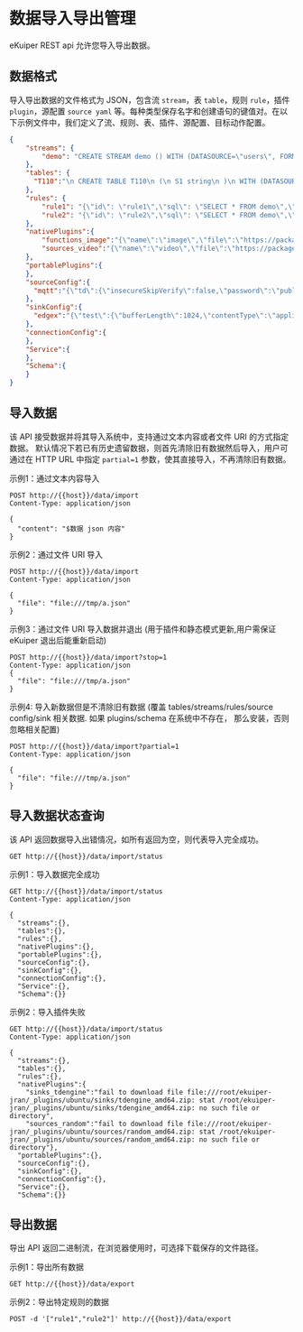 # 数据导入导出管理

eKuiper REST api 允许您导入导出数据。

## 数据格式

导入导出数据的文件格式为 JSON，包含流 `stream`，表 `table`，规则 `rule`，插件 `plugin`，源配置 `source yaml` 等。每种类型保存名字和创建语句的键值对。在以下示例文件中，我们定义了流、规则、表、插件、源配置、目标动作配置。

```json
{
    "streams": {
        "demo": "CREATE STREAM demo () WITH (DATASOURCE=\"users\", FORMAT=\"JSON\")"
    },
    "tables": {
      "T110":"\n CREATE TABLE T110\n (\n S1 string\n )\n WITH (DATASOURCE=\"test.json\", FORMAT=\"json\", TYPE=\"file\", KIND=\"scan\", );\n "
    },
    "rules": {
        "rule1": "{\"id\": \"rule1\",\"sql\": \"SELECT * FROM demo\",\"actions\": [{\"log\": {}}]}",
        "rule2": "{\"id\": \"rule2\",\"sql\": \"SELECT * FROM demo\",\"actions\": [{  \"log\": {}}]}"
    },
    "nativePlugins":{
        "functions_image":"{\"name\":\"image\",\"file\":\"https://packages.emqx.net/kuiper-plugins/1.8.1/debian/functions/image_amd64.zip\",\"shellParas\":[]}",
        "sources_video":"{\"name\":\"video\",\"file\":\"https://packages.emqx.net/kuiper-plugins/1.8.1/debian/sources/video_amd64.zip\",\"shellParas\":[]}",
    },
    "portablePlugins":{
    },
    "sourceConfig":{
      "mqtt":"{\"td\":{\"insecureSkipVerify\":false,\"password\":\"public\",\"protocolVersion\":\"3.1.1\",\"qos\":1,\"server\":\"tcp://broker.emqx.io:1883\",\"username\":\"admin\"},\"test\":{\"insecureSkipVerify\":false,\"password\":\"public\",\"protocolVersion\":\"3.1.1\",\"qos\":1,\"server\":\"tcp://127.0.0.1:1883\",\"username\":\"admin\"}}"
    },
    "sinkConfig":{
      "edgex":"{\"test\":{\"bufferLength\":1024,\"contentType\":\"application/json\",\"enableCache\":false,\"format\":\"json\",\"messageType\":\"event\",\"omitIfEmpty\":false,\"port\":6379,\"protocol\":\"redis\",\"runAsync\":false,\"sendSingle\":true,\"server\":\"localhost\",\"topic\":\"application\",\"type\":\"redis\"}}"
    },
    "connectionConfig":{
    },
    "Service":{
    },
    "Schema":{
    }
}
```

## 导入数据

该 API 接受数据并将其导入系统中，支持通过文本内容或者文件 URI 的方式指定数据。
默认情况下若已有历史遗留数据，则首先清除旧有数据然后导入，用户可通过在 HTTP URL 中指定 ``partial=1`` 参数，使其直接导入，不再清除旧有数据。

示例1：通过文本内容导入

```shell
POST http://{{host}}/data/import
Content-Type: application/json

{
  "content": "$数据 json 内容"
}
```

示例2：通过文件 URI 导入

```shell
POST http://{{host}}/data/import
Content-Type: application/json

{
  "file": "file:///tmp/a.json"
}
```

示例3：通过文件 URI 导入数据并退出 (用于插件和静态模式更新,用户需保证 eKuiper 退出后能重新启动)

```shell
POST http://{{host}}/data/import?stop=1
Content-Type: application/json
{
  "file": "file:///tmp/a.json"
}
```

示例4: 导入新数据但是不清除旧有数据 (覆盖 tables/streams/rules/source config/sink 相关数据. 如果 plugins/schema 在系统中不存在， 那么安装，否则忽略相关配置)

```shell
POST http://{{host}}/data/import?partial=1
Content-Type: application/json

{
  "file": "file:///tmp/a.json"
}
```

## 导入数据状态查询

该 API 返回数据导入出错情况，如所有返回为空，则代表导入完全成功。

```shell
GET http://{{host}}/data/import/status
```

示例1：导入数据完全成功

```shell
GET http://{{host}}/data/import/status
Content-Type: application/json

{
  "streams":{},
  "tables":{},
  "rules":{},
  "nativePlugins":{},
  "portablePlugins":{},
  "sourceConfig":{},
  "sinkConfig":{},
  "connectionConfig":{},
  "Service":{},
  "Schema":{}}
```

示例2：导入插件失败

```shell
GET http://{{host}}/data/import/status
Content-Type: application/json

{
  "streams":{},
  "tables":{},
  "rules":{},
  "nativePlugins":{
    "sinks_tdengine":"fail to download file file:///root/ekuiper-jran/_plugins/ubuntu/sinks/tdengine_amd64.zip: stat /root/ekuiper-jran/_plugins/ubuntu/sinks/tdengine_amd64.zip: no such file or directory",
    "sources_random":"fail to download file file:///root/ekuiper-jran/_plugins/ubuntu/sources/random_amd64.zip: stat /root/ekuiper-jran/_plugins/ubuntu/sources/random_amd64.zip: no such file or directory"},
  "portablePlugins":{},
  "sourceConfig":{},
  "sinkConfig":{},
  "connectionConfig":{},
  "Service":{},
  "Schema":{}}
```

## 导出数据

导出 API 返回二进制流，在浏览器使用时，可选择下载保存的文件路径。

示例1：导出所有数据

```shell
GET http://{{host}}/data/export
```

示例2：导出特定规则的数据

```shell
POST -d '["rule1","rule2"]' http://{{host}}/data/export
```
